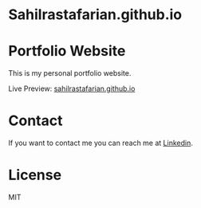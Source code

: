 # Sahilrastafarian.github.io

# Portfolio Website

This is my personal portfolio website.

Live Preview: [sahilrastafarian.github.io](https://sahilrastafarian.github.io/)

# Contact

If you want to contact me you can reach me at [Linkedin](https://www.linkedin.com/in/sahilrastafarian).

# License

MIT
